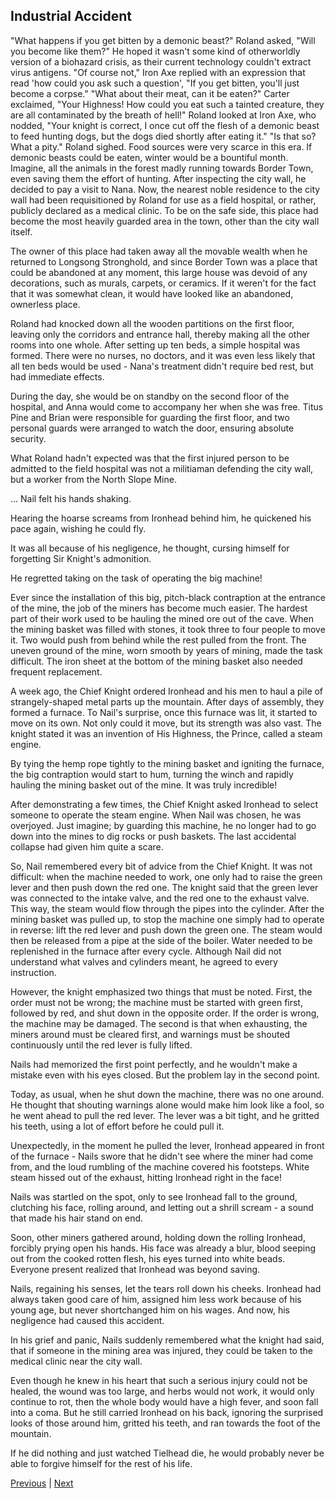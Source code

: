 ## Industrial Accident
"What happens if you get bitten by a demonic beast?" Roland asked, "Will you become like them?" 
He hoped it wasn't some kind of otherworldly version of a biohazard crisis, as their current technology couldn't extract virus antigens.
"Of course not," Iron Axe replied with an expression that read 'how could you ask such a question', "If you get bitten, you'll just become a corpse."
"What about their meat, can it be eaten?"
Carter exclaimed, "Your Highness! How could you eat such a tainted creature, they are all contaminated by the breath of hell!"
Roland looked at Iron Axe, who nodded, "Your knight is correct, I once cut off the flesh of a demonic beast to feed hunting dogs, but the dogs died shortly after eating it."
"Is that so? What a pity." Roland sighed. Food sources were very scarce in this era. If demonic beasts could be eaten, winter would be a bountiful month. Imagine, all the animals in the forest madly running towards Border Town, even saving them the effort of hunting.
After inspecting the city wall, he decided to pay a visit to Nana.
Now, the nearest noble residence to the city wall had been requisitioned by Roland for use as a field hospital, or rather, publicly declared as a medical clinic. To be on the safe side, this place had become the most heavily guarded area in the town, other than the city wall itself.

The owner of this place had taken away all the movable wealth when he returned to Longsong Stronghold, and since Border Town was a place that could be abandoned at any moment, this large house was devoid of any decorations, such as murals, carpets, or ceramics. If it weren't for the fact that it was somewhat clean, it would have looked like an abandoned, ownerless place. 

Roland had knocked down all the wooden partitions on the first floor, leaving only the corridors and entrance hall, thereby making all the other rooms into one whole. After setting up ten beds, a simple hospital was formed. There were no nurses, no doctors, and it was even less likely that all ten beds would be used - Nana's treatment didn't require bed rest, but had immediate effects. 

During the day, she would be on standby on the second floor of the hospital, and Anna would come to accompany her when she was free. Titus Pine and Brian were responsible for guarding the first floor, and two personal guards were arranged to watch the door, ensuring absolute security.

What Roland hadn't expected was that the first injured person to be admitted to the field hospital was not a militiaman defending the city wall, but a worker from the North Slope Mine.

...
Nail felt his hands shaking. 

Hearing the hoarse screams from Ironhead behind him, he quickened his pace again, wishing he could fly. 

It was all because of his negligence, he thought, cursing himself for forgetting Sir Knight's admonition. 

He regretted taking on the task of operating the big machine!

Ever since the installation of this big, pitch-black contraption at the entrance of the mine, the job of the miners has become much easier. The hardest part of their work used to be hauling the mined ore out of the cave. When the mining basket was filled with stones, it took three to four people to move it. Two would push from behind while the rest pulled from the front. The uneven ground of the mine, worn smooth by years of mining, made the task difficult. The iron sheet at the bottom of the mining basket also needed frequent replacement.

A week ago, the Chief Knight ordered Ironhead and his men to haul a pile of strangely-shaped metal parts up the mountain. After days of assembly, they formed a furnace. To Nail's surprise, once this furnace was lit, it started to move on its own. Not only could it move, but its strength was also vast. The knight stated it was an invention of His Highness, the Prince, called a steam engine.

By tying the hemp rope tightly to the mining basket and igniting the furnace, the big contraption would start to hum, turning the winch and rapidly hauling the mining basket out of the mine. It was truly incredible!

After demonstrating a few times, the Chief Knight asked Ironhead to select someone to operate the steam engine. When Nail was chosen, he was overjoyed. Just imagine; by guarding this machine, he no longer had to go down into the mines to dig rocks or push baskets. The last accidental collapse had given him quite a scare.

So, Nail remembered every bit of advice from the Chief Knight. It was not difficult: when the machine needed to work, one only had to raise the green lever and then push down the red one. The knight said that the green lever was connected to the intake valve, and the red one to the exhaust valve. This way, the steam would flow through the pipes into the cylinder. After the mining basket was pulled up, to stop the machine one simply had to operate in reverse: lift the red lever and push down the green one. The steam would then be released from a pipe at the side of the boiler. Water needed to be replenished in the furnace after every cycle. Although Nail did not understand what valves and cylinders meant, he agreed to every instruction.

However, the knight emphasized two things that must be noted. First, the order must not be wrong; the machine must be started with green first, followed by red, and shut down in the opposite order. If the order is wrong, the machine may be damaged. The second is that when exhausting, the miners around must be cleared first, and warnings must be shouted continuously until the red lever is fully lifted.

Nails had memorized the first point perfectly, and he wouldn't make a mistake even with his eyes closed. But the problem lay in the second point.

Today, as usual, when he shut down the machine, there was no one around. He thought that shouting warnings alone would make him look like a fool, so he went ahead to pull the red lever. The lever was a bit tight, and he gritted his teeth, using a lot of effort before he could pull it.

Unexpectedly, in the moment he pulled the lever, Ironhead appeared in front of the furnace - Nails swore that he didn't see where the miner had come from, and the loud rumbling of the machine covered his footsteps. White steam hissed out of the exhaust, hitting Ironhead right in the face!

Nails was startled on the spot, only to see Ironhead fall to the ground, clutching his face, rolling around, and letting out a shrill scream - a sound that made his hair stand on end.

Soon, other miners gathered around, holding down the rolling Ironhead, forcibly prying open his hands. His face was already a blur, blood seeping out from the cooked rotten flesh, his eyes turned into white beads. Everyone present realized that Ironhead was beyond saving.

Nails, regaining his senses, let the tears roll down his cheeks. Ironhead had always taken good care of him, assigned him less work because of his young age, but never shortchanged him on his wages. And now, his negligence had caused this accident.

In his grief and panic, Nails suddenly remembered what the knight had said, that if someone in the mining area was injured, they could be taken to the medical clinic near the city wall.

Even though he knew in his heart that such a serious injury could not be healed, the wound was too large, and herbs would not work, it would only continue to rot, then the whole body would have a high fever, and soon fall into a coma. But he still carried Ironhead on his back, ignoring the surprised looks of those around him, gritted his teeth, and ran towards the foot of the mountain.

If he did nothing and just watched Tielhead die, he would probably never be able to forgive himself for the rest of his life.



[Previous](CH0041.md) | [Next](CH0043.md)
